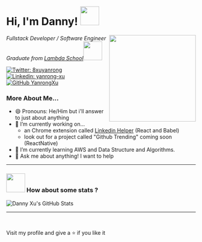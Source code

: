 <h1> Hi, I'm Danny! <img src="https://media.giphy.com/media/6NIC5qDsDC5uE/giphy.gif" width="50"></h1>
<img align='right' src="https://media.giphy.com/media/d9IfL7seBexHLct75B/giphy.gif" width="230">
<p><em>Fullstack Developer / Software Engineer <br/>Graduate from <a href="https://lambdaschool.com/">Lambda School</a><img src="https://media.giphy.com/media/fYSnHlufseco8Fh93Z/giphy.gif" width="50"/><br/></em></p>

[![Twitter: 8xuyanrong](https://img.shields.io/twitter/follow/8xuyanrong?style=social)](https://twitter.com/8xuyanrong) <br/>
[![Linkedin: yanrong-xu](https://img.shields.io/badge/-yanrongXu-blue?style=flat-square&logo=Linkedin&logoColor=white&link=https://www.linkedin.com/in/yanrong-xu/)](https://www.linkedin.com/in/yanrong-xu/) <br/>
[![GitHub YanrongXu](https://img.shields.io/github/followers/YanrongXu?label=follow&style=social)](https://github.com/YanrongXu) <br/>

### More About Me...
+ 😄 Pronouns: He/Him but i'll answer to just about anything
+ 🔭 I’m currently working on... 
  - an Chrome extension called <a href="https://master.d3u1c7xm8qrvaq.amplifyapp.com/">Linkedin Helper</a> (React and Babel)
  - look out for a project called "Github Trending" coming soon (ReactNative)
+ 🌱 I’m currently learning AWS and Data Structure and Algorithms.
+ 💬 Ask me about anything! I want to help

*****
### <img src="https://media.giphy.com/media/VgCDAzcKvsR6OM0uWg/giphy.gif" width="50"> How about some stats ?
![Danny Xu's GitHub Stats](https://github-readme-stats.vercel.app/api?username=yanrongxu&hide=["stars"]&show_icons=true)
*****
<br/>
<p>Visit my profile and give a ⭐️ if you like it</p> 
